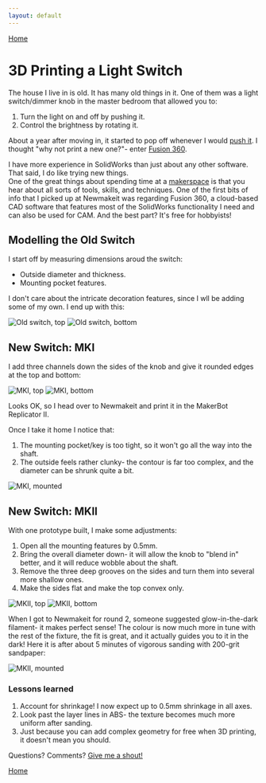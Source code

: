 ```yaml
---
layout: default
---
```

[Home](/)

# 3D Printing a Light Switch

The house I live in is old. It has many old things in it. One of them was a light switch/dimmer knob in the master bedroom that allowed you to:
1. Turn the light on and off by pushing it.
2. Control the brightness by rotating it.

About a year after moving in, it started to pop off whenever I would [push it](http://i.imgur.com/oXLp0ZA.gifv). I thought "why not print a new one?"- enter [Fusion 360](http://www.autodesk.com/products/fusion-360/overview).


I have more experience in SolidWorks than just about any other software. That said, I do like trying new things.  
One of the great things about spending time at a [makerspace](http://www.newmakeit.com/) is that you hear about all sorts of tools, skills, and techniques. One of the first bits of info that I picked up at Newmakeit was regarding Fusion 360, a cloud-based CAD software that features most of the SolidWorks functionality I need and can also be used for CAM. And the best part? It's free for hobbyists!

## Modelling the Old Switch

I start off by measuring dimensions aroud the switch:
- Outside diameter and thickness.
- Mounting pocket features.

I don't care about the intricate decoration features, since I wll be adding some of my own. I end up with this:

![Old switch, top](/assets/img/02/01_LS_TOP.PNG) ![Old switch, bottom](/assets/img/02/02_LS_BOTTOM.PNG)

## New Switch: MKI

I add three channels down the sides of the knob and give it rounded edges at the top and bottom:

![MKI, top](/assets/img/02/03_MKI_TOP.PNG) ![MKI, bottom](/assets/img/02/04_MKI_BOTTOM.PNG)

Looks OK, so I head over to Newmakeit and print it in the MakerBot Replicator II.

Once I take it home I notice that:
1. The mounting pocket/key is too tight, so it won't go all the way into the shaft.
2. The outside feels rather clunky- the contour is far too complex, and the diameter can be shrunk quite a bit.

![MKI, mounted](/assets/img/02/05_MKI_MOUNTED.jpg)


## New Switch: MKII

With one prototype built, I make some adjustments:

1. Open all the mounting features by 0.5mm.
2. Bring the overall diameter down- it will allow the knob to "blend in" better, and it will reduce wobble about the shaft.
3. Remove the three deep grooves on the sides and turn them into several more shallow ones.
4. Make the sides flat and make the top convex only.

![MKII, top](/assets/img/02/06_MKII_TOP.PNG)  ![MKII, bottom](/assets/img/02/07_MKII_BOTTOM.PNG)


When I got to Newmakeit for round 2, someone suggested glow-in-the-dark filament- it makes perfect sense! The colour is now much more in tune with the rest of the fixture, the fit is great, and it actually guides you to it in the dark! Here it is after about 5 minutes of vigorous sanding with 200-grit sandpaper:

![MKII, mounted](/assets/img/02/08_MKII_MOUNTED.jpg)

### Lessons learned

1. Account for shrinkage! I now expect up to 0.5mm shrinkage in all axes.
2. Look past the layer lines in ABS- the texture becomes much more uniform after sanding.
3. Just because you can add complex geometry for free when 3D printing, it doesn't mean you should.

Questions? Comments? [Give me a shout!](/about)

[Home](/)

